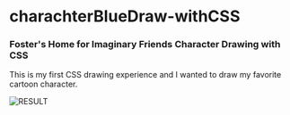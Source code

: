 # charachterBlueDraw-withCSS
### Foster's Home for Imaginary Friends Character Drawing with CSS

This is my first CSS drawing experience and I wanted to draw my favorite cartoon character.


![RESULT](C:\Users\90541\Desktop\blue\bluee.jpg?raw=true "BLUE")

